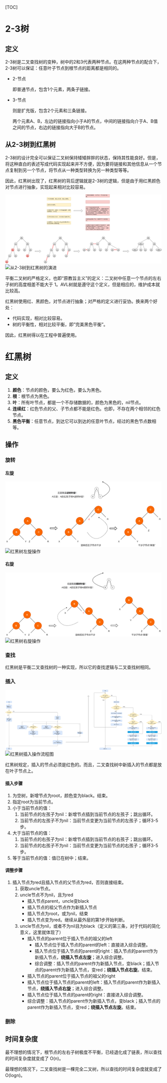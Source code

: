 [TOC]

# 2-3树

## 定义

2-3树是二叉查找树的变种，树中的2和3代表两种节点。在这两种节点的配合下，2-3树可以保证：任意叶子节点到根节点的距离都是相同的。

- 2-节点

  即普通节点，包含1个元素，两条子链接。

- 3-节点

  则是扩充版，包含2个元素和三条链接。

  两个元素A、B，左边的链接指向小于A的节点，中间的链接指向介于A、B值之间的节点，右边的链接指向大于B的节点。



## 从2-3树到红黑树

2-3树的设计完全可以保证二叉树保持矮矮胖胖的状态，保持其性能良好。但是，将这种直白的表述写成代码实现起来并不方便，因为要将链接和其他信息从一个节点复制到另一个节点，将节点从一种类型转换为另一种类型等等。

因此，红黑树出现了，红黑树的背后逻辑就是2-3树的逻辑，但是由于用红黑颜色对节点进行抽象，实现起来相对比较容易。

<img src="https://github.com/NieGuanglin/docs/blob/main/pics/data-structure/tree/r-b-tree/1.从2-3树到红黑树的演进.png">

<img src="/Users/nieguanglin/docs/pics/data-structure/tree/r-b-tree/1.从2-3树到红黑树的演进.png" alt="从2-3树到红黑树的演进" style="zoom:100%;" />



平衡二叉树的严格定义，也即“原教旨主义”的定义：二叉树中任意一个节点的左右子树的高度相差不能大于 1。AVL树就是遵守这个定义，但是相应的，维护成本就比较高。

红黑树使用红、黑颜色，对节点进行抽象；对严格的定义进行妥协。换来两个好处：

- 代码实现，相对比较容易。
- 树的平衡性，相对比较平衡，即”完美黑色平衡”。

因此，红黑树得以在工程中普遍使用。



# 红黑树

## 定义

1. **颜色**：节点的颜色，要么为红色，要么为黑色。
2. **根**：根节点为黑色。
3. **叶**：所有叶节点，都是一个不存储数据的，颜色为黑色的，nil节点。
4. **连续红**：红色节点的父、子节点都不能是红色。也即，不存在两个相邻的红色节点。
5. **黑色平衡**：任意节点，到达它可以到达的任意叶节点，经过的黑色节点数相等。



## 操作

### 旋转

#### 左旋

<img src="https://github.com/NieGuanglin/docs/blob/main/pics/data-structure/tree/r-b-tree/2.红黑树左旋操作.png">

<img src="/Users/nieguanglin/docs/pics/data-structure/tree/r-b-tree/2.红黑树左旋操作.png" alt="红黑树左旋操作" style="zoom:100%;" />

#### 右旋

<img src="https://github.com/NieGuanglin/docs/blob/main/pics/data-structure/tree/r-b-tree/3.红黑树右旋操作.png">

<img src="/Users/nieguanglin/docs/pics/data-structure/tree/r-b-tree/3.红黑树右旋操作.png" alt="红黑树右旋操作" style="zoom:100%;" />

### 查找

红黑树是平衡二叉查找树的一种实现，所以它的查找逻辑与二叉查找树相同。



### 插入

<img src="https://github.com/NieGuanglin/docs/blob/main/pics/data-structure/tree/r-b-tree/4.红黑树插入操作流程图.png">

<img src="/Users/nieguanglin/docs/pics/data-structure/tree/r-b-tree/4.红黑树插入操作流程图.png" alt="红黑树插入操作流程图" style="zoom:100%;" />

红黑树规定，插入的节点必须是红色的。而且，二叉查找树中新插入的节点都是放在叶子节点上。

#### 插入步骤

1. 为空树，新增节点为root，颜色变为black。结束。
2. 指定root为当前节点。
3. 小于当前节点的值：
   1. 当前节点的左孩子为nil：新增节点插到当前节点的左孩子；跳出循环。
   2. 当前节点的左孩子不为nil：当前节点变更为当前节点的左孩子；循环3-5步。
4. 大于当前节点的值：
   1. 当前节点的右孩子为nil：新增节点插到当前节点的右孩子；跳出循环。
   2. 当前节点的右孩子不为nil：当前节点变更为当前节点的右孩子；循环3-5步。
5. 等于当前节点的值：值已在树中；结束。

#### 调整步骤

1. 插入节点为red且插入节点的父节点为red，否则直接结束。
   1. 获取uncle节点。
   2. uncle节点不为nil，且为red
      -  插入节点parent，uncle变black
      - 插入节点的祖父节点作为新插入节点
      - 插入节点为root，或为nil，结束
      - 插入节点变为red。继续从最外层的第1步开始判断。
   3. uncle节点为nil，或者不为nil且为black（定义的第三条，对于代码的简化意义，这里就体现了）
      - 插入节点的parent位于插入节点的祖父的left
        - 插入节点位于插入节点的parent的left：直接进入综合调整。
        - 插入节点位于插入节点的parent的right：插入节点的parent作为新插入节点，**绕插入节点左旋**；进入综合调整。
        - 综合调整：插入节点的parent作为新插入节点，变black；插入节点的parent作为新插入节点，变red；**绕插入节点右旋**。结束。
      -  插入节点的parent位于插入节点的祖父的right
        - 插入节点位于插入节点的parent的left：插入节点的parent作为新插入节点，**绕插入节点右旋**；进入综合调整。
        - 插入节点位于插入节点的parent的right：直接进入综合调整。
        - 综合调整：插入节点的parent作为新插入节点，变black；插入节点的parent作为新插入节点，变red；**绕插入节点左旋**。结束。





### 删除



## 时间复杂度

最不理想的情况下，根节点的左右子树极度不平衡，已经退化成了链表，所以查找的时间复杂度就变成了 O(n)。

最理想的情况下，二叉查找树是一棵完全二叉树，所以查找的时间复杂度就变成了 O(logn)。
